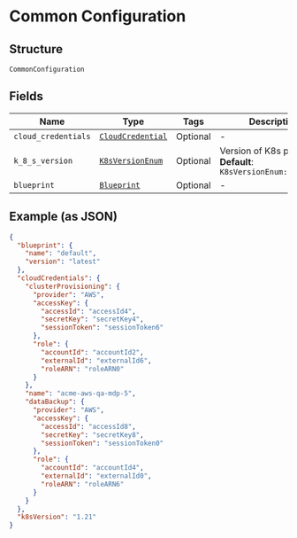 
# Common Configuration

## Structure

`CommonConfiguration`

## Fields

| Name | Type | Tags | Description |
|  --- | --- | --- | --- |
| `cloud_credentials` | [`CloudCredential`](../../doc/models/cloud-credential.md) | Optional | - |
| `k_8_s_version` | [`K8sVersionEnum`](../../doc/models/k8-s-version-enum.md) | Optional | Version of K8s platform.<br>**Default**: `K8sVersionEnum::ENUM_118` |
| `blueprint` | [`Blueprint`](../../doc/models/blueprint.md) | Optional | - |

## Example (as JSON)

```json
{
  "blueprint": {
    "name": "default",
    "version": "latest"
  },
  "cloudCredentials": {
    "clusterProvisioning": {
      "provider": "AWS",
      "accessKey": {
        "accessId": "accessId4",
        "secretKey": "secretKey4",
        "sessionToken": "sessionToken6"
      },
      "role": {
        "accountId": "accountId2",
        "externalId": "externalId6",
        "roleARN": "roleARN0"
      }
    },
    "name": "acme-aws-qa-mdp-5",
    "dataBackup": {
      "provider": "AWS",
      "accessKey": {
        "accessId": "accessId8",
        "secretKey": "secretKey8",
        "sessionToken": "sessionToken0"
      },
      "role": {
        "accountId": "accountId4",
        "externalId": "externalId0",
        "roleARN": "roleARN6"
      }
    }
  },
  "k8sVersion": "1.21"
}
```

